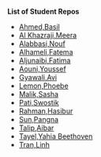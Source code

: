 **List of Student Repos**
* [Ahmed,Basil](https://github.com/basil-ahmed/ConnectionsLab)
* [Al Khazraji,Meera]()
* [Alabbasi,Nouf](https://github.com/Nouf-Alabbasi/fall-2022_connection-lab)
* [Alhameli,Fatema](https://github.com/FatemaAlhameli/ConnectionsLab/tree/main)
* [Aljunaibi,Fatima](https://github.com/oomie/connectionslab/tree/main)
* [Aouni,Youssef]()
* [Gyawali,Avi](https://github.com/Tauke190/Connections-Lab)
* [Lemon,Phoebe](https://github.com/pphoebelemonn/connections-lab)
* [Malik,Sasha]()
* [Pati,Swostik](https://github.com/swostikpati/Connections-Lab-Fall-22)
* [Rahman,Hasibur](https://github.com/hasiburratul/connectionslab)
* [Sun,Pangna](https://github.com/pangnasun/ConnectionsLab/blob/main/README.md)
* [Talip,Aibar]()
* [Tayel,Yahia Beethoven]()
* [Tran,Linh]()
